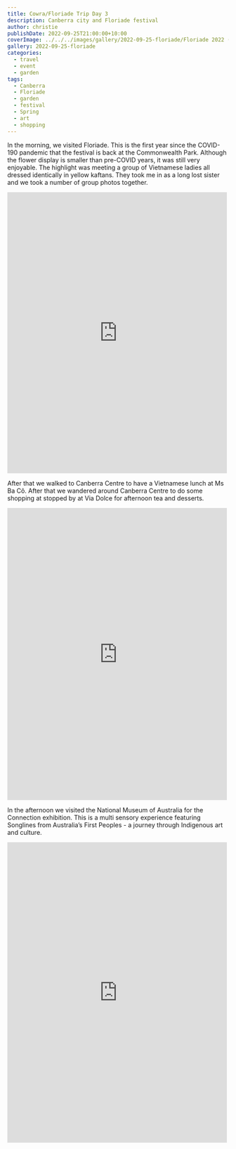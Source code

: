 ```yaml
---
title: Cowra/Floriade Trip Day 3
description: Canberra city and Floriade festival
author: christie
publishDate: 2022-09-25T21:00:00+10:00
coverImage: ../../../images/gallery/2022-09-25-floriade/Floriade 2022 (48).jpeg
gallery: 2022-09-25-floriade
categories:
  - travel
  - event
  - garden
tags:
  - Canberra
  - Floriade
  - garden
  - festival
  - Spring
  - art
  - shopping
---
```


In the morning, we visited Floriade. This is the first year since the COVID-190 pandemic
that the festival is back at the Commonwealth Park. Although the flower display is smaller than pre-COVID years, it was still very enjoyable. The highlight was meeting a group of Vietnamese ladies all dressed identically in yellow kaftans. They took me in as a long lost sister and we took a number of group photos together.

<iframe src="https://www.facebook.com/plugins/post.php?href=https%3A%2F%2Fwww.facebook.com%2Fchris1.tham%2Fposts%2Fpfbid0PbSYYXJ8vigoPzeFsaGoK4AwL4hzfYBZuuM4mgy4sSvmxVUcsgoFdoTvJpfntX6yl&show_text=true&width=500" width="500" height="640" style="border:none;overflow:hidden" scrolling="no" frameborder="0" allowfullscreen="true" allow="autoplay; clipboard-write; encrypted-media; picture-in-picture; web-share"></iframe>

After that we walked to Canberra Centre to have a Vietnamese lunch at Ms Ba Cô. After that we wandered around Canberra Centre to do some shopping at stopped by at Via Dolce for afternoon tea and desserts.

<iframe src="https://www.facebook.com/plugins/post.php?href=https%3A%2F%2Fwww.facebook.com%2Fchris1.tham%2Fposts%2Fpfbid0Ayqq8rKun2TDNp4gXJq3F97c18wXAd4H3RCC4nYSALubLayrAFaFkU1WYRjxd4qLl&show_text=true&width=500" width="500" height="665" style="border:none;overflow:hidden" scrolling="no" frameborder="0" allowfullscreen="true" allow="autoplay; clipboard-write; encrypted-media; picture-in-picture; web-share"></iframe>

In the afternoon we visited the National Museum of Australia for the Connection exhibition. This is a multi sensory experience featuring Songlines from Australia’s First Peoples - a journey through Indigenous art and culture.

<iframe src="https://www.facebook.com/plugins/post.php?href=https%3A%2F%2Fwww.facebook.com%2Fchris1.tham%2Fposts%2Fpfbid0WxnEtoDMUbTMQp3MEhUBDZv98UmHWJqFfdUHhkMZyiAmiPk5hCeGog7opCqxgbWCl&show_text=true&width=500" width="500" height="684" style="border:none;overflow:hidden" scrolling="no" frameborder="0" allowfullscreen="true" allow="autoplay; clipboard-write; encrypted-media; picture-in-picture; web-share"></iframe>
